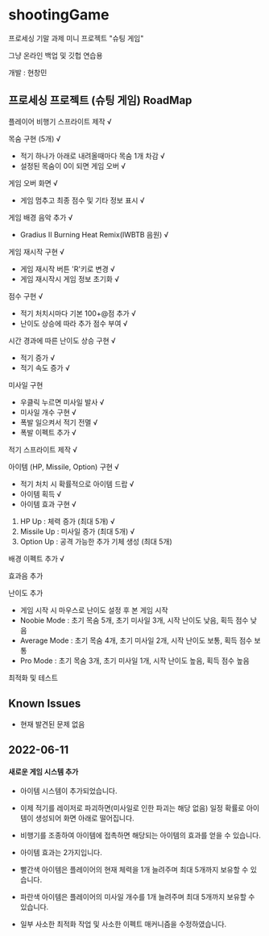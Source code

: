 # shootingGame

프로세싱 기말 과제 미니 프로젝트 "슈팅 게임"

그냥 온라인 백업 및 깃헙 연습용

개발 : 현창민


## 프로세싱 프로젝트 (슈팅 게임) RoadMap

플레이어 비행기 스프라이트 제작 √

목숨 구현 (5개) √
- 적기 하나가 아래로 내려올때마다 목숨 1개 차감 √
- 설정된 목숨이 0이 되면 게임 오버 √

게임 오버 화면 √
- 게임 멈추고 최종 점수 및 기타 정보 표시 √

게임 배경 음악 추가 √
- Gradius II Burning Heat Remix(IWBTB 음원) √

게임 재시작 구현 √
- 게임 재시작 버튼 'R'키로 변경 √
- 게임 재시작시 게임 정보 초기화 √

점수 구현 √
- 적기 처치시마다 기본 100+@점 추가 √
- 난이도 상승에 따라 추가 점수 부여 √

시간 경과에 따른 난이도 상승 구현 √
- 적기 증가 √
- 적기 속도 증가 √

미사일 구현
- 우클릭 누르면 미사일 발사 √
- 미사일 개수 구현 √
- 폭발 일으켜서 적기 전멸 √
- 폭발 이펙트 추가 √

적기 스프라이트 제작 √

아이템 (HP, Missile, Option) 구현 √
- 적기 처치 시 확률적으로 아이템 드랍 √
- 아이템 획득 √
- 아이템 효과 구현 √
1. HP Up : 체력 증가 (최대 5개) √
2. Missile Up : 미사일 증가 (최대 5개) √
3. Option Up : 공격 가능한 추가 기체 생성 (최대 5개)

배경 이펙트 추가 √

효과음 추가

난이도 추가
- 게임 시작 시 마우스로 난이도 설정 후 본 게임 시작
- Noobie Mode : 초기 목숨 5개, 초기 미사일 3개, 시작 난이도 낮음, 획득 점수 낮음
- Average Mode : 초기 목숨 4개, 초기 미사일 2개, 시작 난이도 보통, 획득 점수 보통
- Pro Mode : 초기 목숨 3개, 초기 미사일 1개, 시작 난이도 높음, 획득 점수 높음

최적화 및 테스트



## Known Issues

- 현재 발견된 문제 없음

## 2022-06-11
#### 새로운 게임 시스템 추가
- 아이템 시스템이 추가되었습니다.
- 이제 적기를 레이저로 파괴하면(미사일로 인한 파괴는 해당 없음) 일정 확률로 아이템이 생성되어 화면 아래로 떨어집니다.
- 비행기를 조종하여 아이템에 접촉하면 해당되는 아이템의 효과를 얻을 수 있습니다.
- 아이템 효과는 2가지입니다.
- 빨간색 아이템은 플레이어의 현재 체력을 1개 늘려주며 최대 5개까지 보유할 수 있습니다.
- 파란색 아이템은 플레이어의 미사일 개수를 1개 늘려주며 최대 5개까지 보유할 수 있습니다.

- 일부 사소한 최적화 작업 및 사소한 이펙트 매커니즘을 수정하였습니다.

